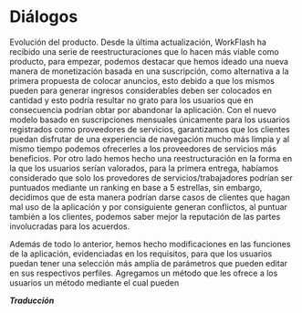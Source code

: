 
<h1>Diálogos</h1>

Evolución del producto.
Desde la última actualización, WorkFlash ha recibido una serie de reestructuraciones que lo hacen más viable como producto, para empezar, podemos destacar que hemos ideado una nueva manera de monetización basada en una suscripción, como alternativa a la primera propuesta de colocar anuncios, esto debido a que los mismos pueden para generar ingresos considerables deben ser colocados en cantidad y esto podría resultar no grato para los usuarios que en consecuencia podrían obtar por abandonar la aplicación. Con el nuevo modelo basado en suscripciones mensuales únicamente para los usuarios registrados como proveedores de servicios, garantizamos que los clientes puedan disfrutar de una experiencia de navegación mucho más limpia y al mismo tiempo podemos ofrecerles a los proveedores de servicios más beneficios. 
Por otro lado hemos hecho una reestructuración en la forma en la que los usuarios serían valorados, para la primera entrega, habíamos considerado que solo los provedores de servicios/trabajadores podrían ser puntuados mediante un ranking en base a 5 estrellas, sin embargo, decidimos que de esta manera podrían darse casos de clientes que hagan mal uso de la aplicación y por consiguiente generan conflictos, al puntuar también a los clientes, podemos saber mejor la reputación de las partes involucradas para los acuerdos.

Además de todo lo anterior, hemos hecho modificaciones en las funciones de la aplicación, evidenciadas en los requisitos, para que los usuarios puedan tener una selección más amplia de parámetros que pueden editar en sus respectivos perfiles. 
Agregamos un método que les ofrece a los usuarios un método mediante el cual pueden 

***Traducción***
<!--stackedit_data:
eyJoaXN0b3J5IjpbLTQ4ODI3OTE1LDgxNjk2NzY2MV19
-->